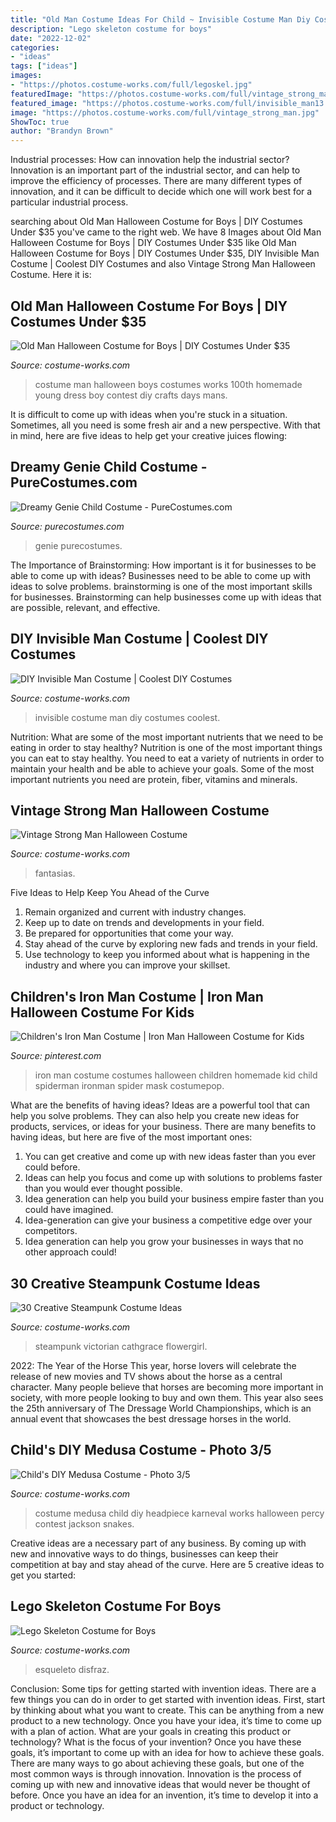 ```yaml
---
title: "Old Man Costume Ideas For Child ~ Invisible Costume Man Diy Costumes Coolest"
description: "Lego skeleton costume for boys"
date: "2022-12-02"
categories:
- "ideas"
tags: ["ideas"]
images:
- "https://photos.costume-works.com/full/legoskel.jpg"
featuredImage: "https://photos.costume-works.com/full/vintage_strong_man.jpg"
featured_image: "https://photos.costume-works.com/full/invisible_man13.jpg"
image: "https://photos.costume-works.com/full/vintage_strong_man.jpg"
ShowToc: true
author: "Brandyn Brown"
---
```



Industrial processes: How can innovation help the industrial sector?
Innovation is an important part of the industrial sector, and can help to improve the efficiency of processes. There are many different types of innovation, and it can be difficult to decide which one will work best for a particular industrial process.

	

		
searching about Old Man Halloween Costume for Boys | DIY Costumes Under $35 you've came to the right web. We have 8 Images about Old Man Halloween Costume for Boys | DIY Costumes Under $35 like Old Man Halloween Costume for Boys | DIY Costumes Under $35, DIY Invisible Man Costume | Coolest DIY Costumes and also Vintage Strong Man Halloween Costume. Here it is:
		
    
## Old Man Halloween Costume For Boys | DIY Costumes Under $35

<img loading=lazy src="https://photos.costume-works.com/full/oldjohnf.jpg" onerror="this.onerror=null;this.src='https://tse4.mm.bing.net/th?id=OIP.I2lHaAuZfZ6X0SRSUAtrmwHaNs&amp;pid=15.1';" alt="Old Man Halloween Costume for Boys | DIY Costumes Under $35">

_Source: costume-works.com_

>costume man halloween boys costumes works 100th homemade young dress boy contest diy crafts days mans. 

	

It is difficult to come up with ideas when you're stuck in a situation. Sometimes, all you need is some fresh air and a new perspective. With that in mind, here are five ideas to help get your creative juices flowing: 

    
## Dreamy Genie Child Costume - PureCostumes.com

<img loading=lazy src="https://www.purecostumes.com/mm5/graphics/00000001/F121762_full_1.jpg" onerror="this.onerror=null;this.src='https://tse3.mm.bing.net/th?id=OIP.Kc6CJNiFcjC4gCFFkrTBDQHaLO&amp;pid=15.1';" alt="Dreamy Genie Child Costume - PureCostumes.com">

_Source: purecostumes.com_

>genie purecostumes. 

	

The Importance of Brainstorming: How important is it for businesses to be able to come up with ideas?
Businesses need to be able to come up with ideas to solve problems. brainstorming is one of the most important skills for businesses. Brainstorming can help businesses come up with ideas that are possible, relevant, and effective.

    
## DIY Invisible Man Costume | Coolest DIY Costumes

<img loading=lazy src="https://photos.costume-works.com/full/invisible_man13.jpg" onerror="this.onerror=null;this.src='https://tse4.mm.bing.net/th?id=OIP.s7uRWbkKO7VW9aPzNP4oDAHaMT&amp;pid=15.1';" alt="DIY Invisible Man Costume | Coolest DIY Costumes">

_Source: costume-works.com_

>invisible costume man diy costumes coolest. 

	

Nutrition: What are some of the most important nutrients that we need to be eating in order to stay healthy?
Nutrition is one of the most important things you can eat to stay healthy. You need to eat a variety of nutrients in order to maintain your health and be able to achieve your goals. Some of the most important nutrients you need are protein, fiber, vitamins and minerals.

    
## Vintage Strong Man Halloween Costume

<img loading=lazy src="https://photos.costume-works.com/full/vintage_strong_man.jpg" onerror="this.onerror=null;this.src='https://tse1.mm.bing.net/th?id=OIP.OeW-RADgt0fOBbD24QnOmwHaLH&amp;pid=15.1';" alt="Vintage Strong Man Halloween Costume">

_Source: costume-works.com_

>fantasias. 

	

Five Ideas to Help Keep You Ahead of the Curve
1. Remain organized and current with industry changes.
2. Keep up to date on trends and developments in your field.
3. Be prepared for opportunities that come your way.
4. Stay ahead of the curve by exploring new fads and trends in your field.
5. Use technology to keep you informed about what is happening in the industry and where you can improve your skillset.

    
## Children&#039;s Iron Man Costume | Iron Man Halloween Costume For Kids

<img loading=lazy src="https://i.pinimg.com/736x/03/60/2d/03602d612697bf0a27cffdcf521a5a97.jpg" onerror="this.onerror=null;this.src='https://tse4.mm.bing.net/th?id=OIP.SJz5_qgj1CLOJyQVFNsiGAHaJ4&amp;pid=15.1';" alt="Children&#039;s Iron Man Costume | Iron Man Halloween Costume for Kids">

_Source: pinterest.com_

>iron man costume costumes halloween children homemade kid child spiderman ironman spider mask costumepop. 

	

What are the benefits of having ideas?
Ideas are a powerful tool that can help you solve problems. They can also help you create new ideas for products, services, or ideas for your business. There are many benefits to having ideas, but here are five of the most important ones: 
1. You can get creative and come up with new ideas faster than you ever could before. 
2. Ideas can help you focus and come up with solutions to problems faster than you would ever thought possible. 
3. Idea generation can help you build your business empire faster than you could have imagined. 
4. Idea-generation can give your business a competitive edge over your competitors.
5. Idea generation can help you grow your businesses in ways that no other approach could!

    
## 30 Creative Steampunk Costume Ideas

<img loading=lazy src="https://photos.costume-works.com/gallery/steampunk-kids-costumes.jpg" onerror="this.onerror=null;this.src='https://tse4.mm.bing.net/th?id=OIP.RjTJbSLkCNfHKt5rsupsyQHaMh&amp;pid=15.1';" alt="30 Creative Steampunk Costume Ideas">

_Source: costume-works.com_

>steampunk victorian cathgrace flowergirl. 

	

2022: The Year of the Horse
This year, horse lovers will celebrate the release of new movies and TV shows about the horse as a central character. Many people believe that horses are becoming more important in society, with more people looking to buy and own them. This year also sees the 25th anniversary of The Dressage World Championships, which is an annual event that showcases the best dressage horses in the world.

    
## Child&#039;s DIY Medusa Costume - Photo 3/5

<img loading=lazy src="https://photos.costume-works.com/full/medusa49.jpg" onerror="this.onerror=null;this.src='https://tse3.mm.bing.net/th?id=OIP.jPBdqV5k1OAq3ZDlpDwjRQHaK2&amp;pid=15.1';" alt="Child&#039;s DIY Medusa Costume - Photo 3/5">

_Source: costume-works.com_

>costume medusa child diy headpiece karneval works halloween percy contest jackson snakes. 

	

Creative ideas are a necessary part of any business. By coming up with new and innovative ways to do things, businesses can keep their competition at bay and stay ahead of the curve. Here are 5 creative ideas to get you started:

    
## Lego Skeleton Costume For Boys

<img loading=lazy src="https://photos.costume-works.com/full/legoskel.jpg" onerror="this.onerror=null;this.src='https://tse3.mm.bing.net/th?id=OIP.oC5Bucu9bLPZKueQK6U70AHaJ4&amp;pid=15.1';" alt="Lego Skeleton Costume for Boys">

_Source: costume-works.com_

>esqueleto disfraz. 

	

Conclusion: Some tips for getting started with invention ideas.
There are a few things you can do in order to get started with invention ideas. First, start by thinking about what you want to create. This can be anything from a new product to a new technology. Once you have your idea, it’s time to come up with a plan of action. What are your goals in creating this product or technology? What is the focus of your invention? Once you have these goals, it’s important to come up with an idea for how to achieve these goals. There are many ways to go about achieving these goals, but one of the most common ways is through innovation. Innovation is the process of coming up with new and innovative ideas that would never be thought of before. Once you have an idea for an invention, it’s time to develop it into a product or technology.

